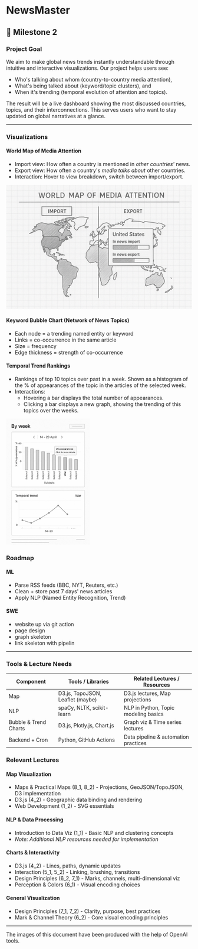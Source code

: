 # **NewsMaster**

## 📰 Milestone 2

### Project Goal

We aim to make global news trends instantly understandable through intuitive and interactive visualizations. Our project helps users see:

- Who's talking about whom (country-to-country media attention),
- What's being talked about (keyword/topic clusters), and
- When it's trending (temporal evolution of attention and topics).

The result will be a live dashboard showing the most discussed countries, topics, and their interconnections. This serves users who want to stay updated on global narratives at a glance.

---

### Visualizations

#### World Map of Media Attention

- Import view: How often a country is mentioned in *other countries'* news.
- Export view: How often a country's *media talks about* other countries.
- Interaction: Hover to view breakdown, switch between import/export.

![World Map Visualization](res/world_map.png)

#### Keyword Bubble Chart (Network of News Topics)

- Each node = a trending named entity or keyword
- Links = co-occurrence in the same article
- Size = frequency
- Edge thickness = strength of co-occurrence

#### Temporal Trend Rankings

- Rankings of top 10 topics over past in a week. Shown as a histogram of the % of appearances of the topic in the articles of the selected week.
- Interactions:
    - Hovering a bar displays the total number of appearances.
    - Clicking a bar displays a new graph, showing the trending of this topics over the weeks.

<img src="res/temporal_trend.jpg" alt="Temporal Trend Visualization" width="45%">

### Roadmap

#### ML

- Parse RSS feeds (BBC, NYT, Reuters, etc.)
- Clean + store past 7 days' news articles
- Apply NLP (Named Entity Recognition, Trend)
  
#### SWE

- website up via git action
- page design
- graph skeleton
- link skeleton with pipelin

---

### Tools & Lecture Needs

| Component               | Tools / Libraries                | Related Lectures / Resources          |
|------------------------|----------------------------------|----------------------------------------|
| Map                    | D3.js, TopoJSON, Leaflet (maybe) | D3.js lectures, Map projections       |
| NLP                    | spaCy, NLTK, scikit-learn        | NLP in Python, Topic modeling basics  |
| Bubble & Trend Charts  | D3.js, Plotly.js, Chart.js       | Graph viz & Time series lectures      |
| Backend + Cron         | Python, GitHub Actions           | Data pipeline & automation practices  |

### Relevant Lectures

#### Map Visualization

- Maps & Practical Maps (8_1, 8_2) - Projections, GeoJSON/TopoJSON, D3 implementation
- D3.js (4_2) - Geographic data binding and rendering
- Web Development (1_2) - SVG essentials

#### NLP & Data Processing

- Introduction to Data Viz (1_1) - Basic NLP and clustering concepts
- *Note: Additional NLP resources needed for implementation*

#### Charts & Interactivity

- D3.js (4_2) - Lines, paths, dynamic updates
- Interaction (5_1, 5_2) - Linking, brushing, transitions
- Design Principles (6_2, 7_1) - Marks, channels, multi-dimensional viz
- Perception & Colors (6_1) - Visual encoding choices

#### General Visualization

- Design Principles (7_1, 7_2) - Clarity, purpose, best practices
- Mark & Channel Theory (6_2) - Core visual encoding principles

---
The images of this document have been produced with the help of OpenAI tools.